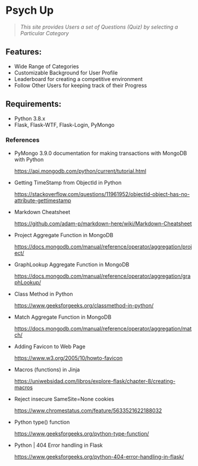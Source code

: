 # Psych Up

> *This site provides Users a set of Questions (Quiz) by selecting a Particular Category*

## Features:

* Wide Range of Categories
* Customizable Background for User Profile
* Leaderboard for creating a competitive environment
* Follow Other Users for keeping track of their Progress

## Requirements:

* Python 3.8.x
* Flask, Flask-WTF, Flask-Login, PyMongo

### References 

* PyMongo 3.9.0 documentation for making transactions with MongoDB with Python

    https://api.mongodb.com/python/current/tutorial.html
    

* Getting TimeStamp from ObjectId in Python

    https://stackoverflow.com/questions/11961952/objectid-object-has-no-attribute-gettimestamp

* Markdown Cheatsheet

    https://github.com/adam-p/markdown-here/wiki/Markdown-Cheatsheet

* Project Aggregate Function in MongoDB

    https://docs.mongodb.com/manual/reference/operator/aggregation/project/

* GraphLookup Aggregate Function in MongoDB

    https://docs.mongodb.com/manual/reference/operator/aggregation/graphLookup/

* Class Method in Python

    https://www.geeksforgeeks.org/classmethod-in-python/

* Match Aggregate Function in MongoDB

    https://docs.mongodb.com/manual/reference/operator/aggregation/match/

* Adding Favicon to Web Page

    https://www.w3.org/2005/10/howto-favicon

* Macros (functions) in Jinja

    https://uniwebsidad.com/libros/explore-flask/chapter-8/creating-macros

* Reject insecure SameSite=None cookies

    https://www.chromestatus.com/feature/5633521622188032

* Python type() function

    https://www.geeksforgeeks.org/python-type-function/

* Python | 404 Error handling in Flask

    https://www.geeksforgeeks.org/python-404-error-handling-in-flask/

